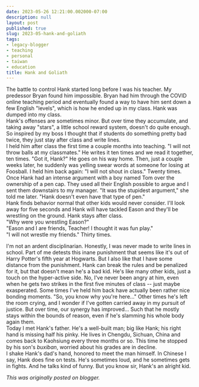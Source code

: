 ```yaml
---
date: 2023-05-26 12:21:00.002000-07:00
description: null
layout: post
published: true
slug: 2023-05-hank-and-goliath
tags:
- legacy-blogger
- teaching
- personal
- taiwan
- education
title: Hank and Goliath
---
```



The battle to control Hank started long before I was his teacher. My predessor Bryan found him impossible. Bryan had him through the COVID online teaching period and eventually found a way to have him sent down a few English "levels", which is how he ended up in my class. Hank was dumped into my class.  
Hank's offenses are sometimes minor. But over time they accumulate, and taking away "stars", a little school reward system, doesn't do quite enough. So inspired by my boss I thought that if students do something pretty bad twice, they just stay after class and write lines.  
I held him after class the first time a couple months into teaching. "I will not throw balls at my classmates." He writes it ten times and we read it together, ten times. "Got it, Hank?" He goes on his way home. Then, just a couple weeks later, he suddenly was yelling swear words at someone for losing at Foosball. I held him back again: "I will not shout in class." Twenty times.   
Once Hank had an intense argument with a boy named Tom over the ownership of a pen cap. They used all their English possible to argue and I sent them downstairs to my manager. "It was the stupidest argument," she told me later. "Hank doesn't even have that type of pen."  
Hank finds behavior normal that other kids would never consider. I'll look away for five seconds and Hank will have tackled Eason and they'll be wrestling on the ground. Hank stays after class.  
"Why were you wrestling Eason?"  
"Eason and I are friends, Teacher! I thought it was fun play."  
"I will not wrestle my friends." Thirty times.  
  
I'm not an ardent disciplinarian. Honestly, I was never made to write lines in school. Part of me detests this inane punishment that seems like it's out of Harry Potter's fifth year at Hogwarts. But I also like that I have some distance from the punishment. Hank can break the rules and be penalized for it, but that doesn't mean he's a bad kid. He's like many other kids, just a touch on the hyper-active side. No, I've never been angry at him, even when he gets two strikes in the first five minutes of class -- just maybe exasperated. Some times I've held him back have actually been rather nice bonding moments. "So, you know why you're here..." Other times he's left the room crying, and I wonder if I've gotten carried away in my pursuit of justice. But over time, our synergy has improved... Such that he mostly stays within the bounds of reason, even if he's slamming his whole body again them.  
Today I met Hank's father. He's a well-built man; big like Hank; his right hand is missing half his pinky. He lives in Chengdu, Sichuan, China and comes back to Kaohsiung every three months or so. This time he stopped by his son's *buxiban*, worried about his grades are in decline.  
I shake Hank's dad's hand, honored to meet the man himself. In Chinese I say, Hank does fine on tests. He's sometimes loud, and he sometimes gets in fights. And he talks kind of funny. But you know sir, Hank's an alright kid.

*This was originally posted on blogger.*
